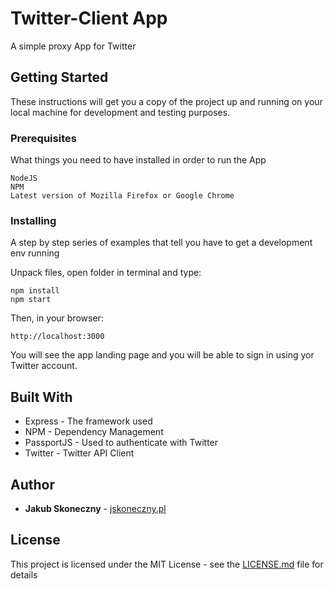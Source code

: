 # Twitter-Client App

A simple proxy App for Twitter

## Getting Started

These instructions will get you a copy of the project up and running on your local machine for development and testing purposes.

### Prerequisites

What things you need to have installed in order to run the App

```
NodeJS
NPM
Latest version of Mozilla Firefox or Google Chrome
```

### Installing

A step by step series of examples that tell you have to get a development env running

Unpack files, open folder in terminal and type:

```
npm install
npm start
```

Then, in your browser:

```
http://localhost:3000
```

You will see the app landing page and you will be able to sign in using yor Twitter account.

## Built With

* Express - The framework used
* NPM - Dependency Management
* PassportJS - Used to authenticate with Twitter
* Twitter - Twitter API Client

## Author

* **Jakub Skoneczny** - [jskoneczny.pl](http://jskoneczny.pl)

## License

This project is licensed under the MIT License - see the [LICENSE.md](LICENSE.md) file for details
